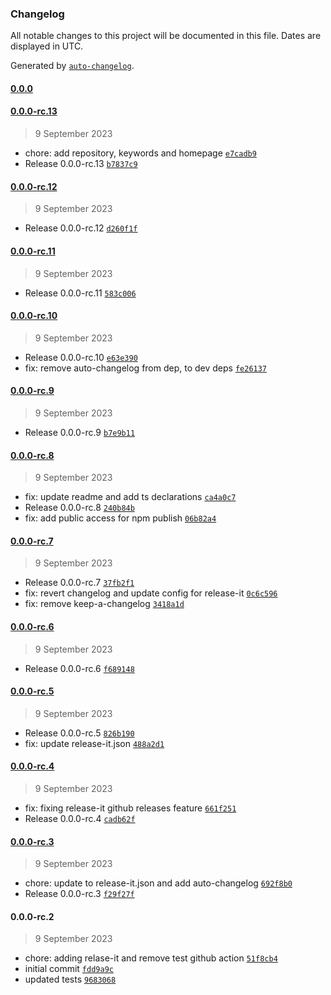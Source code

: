 ### Changelog

All notable changes to this project will be documented in this file. Dates are displayed in UTC.

Generated by [`auto-changelog`](https://github.com/CookPete/auto-changelog).

#### [0.0.0](https://github.com/john-ko/moleculer-cron/compare/0.0.0-rc.13...0.0.0)

#### [0.0.0-rc.13](https://github.com/john-ko/moleculer-cron/compare/0.0.0-rc.12...0.0.0-rc.13)

> 9 September 2023

- chore: add repository, keywords and homepage [`e7cadb9`](https://github.com/john-ko/moleculer-cron/commit/e7cadb91bfcdfb208036c745186ab17c0627cf80)
- Release 0.0.0-rc.13 [`b7837c9`](https://github.com/john-ko/moleculer-cron/commit/b7837c900c834430ba1ef9d0c5ea28afbd5615fc)

#### [0.0.0-rc.12](https://github.com/john-ko/moleculer-cron/compare/0.0.0-rc.11...0.0.0-rc.12)

> 9 September 2023

- Release 0.0.0-rc.12 [`d260f1f`](https://github.com/john-ko/moleculer-cron/commit/d260f1fd38f0b96ef3f0c8266b3841205b673ec0)

#### [0.0.0-rc.11](https://github.com/john-ko/moleculer-cron/compare/0.0.0-rc.10...0.0.0-rc.11)

> 9 September 2023

- Release 0.0.0-rc.11 [`583c006`](https://github.com/john-ko/moleculer-cron/commit/583c006010291c95c74e55ca049deb23d0e524b3)

#### [0.0.0-rc.10](https://github.com/john-ko/moleculer-cron/compare/0.0.0-rc.9...0.0.0-rc.10)

> 9 September 2023

- Release 0.0.0-rc.10 [`e63e390`](https://github.com/john-ko/moleculer-cron/commit/e63e390df3c70f04ff42bb999faf33864090edb6)
- fix: remove auto-changelog from dep, to dev deps [`fe26137`](https://github.com/john-ko/moleculer-cron/commit/fe26137535a8ae979fc1be763b22c2f1be50abeb)

#### [0.0.0-rc.9](https://github.com/john-ko/moleculer-cron/compare/0.0.0-rc.8...0.0.0-rc.9)

> 9 September 2023

- Release 0.0.0-rc.9 [`b7e9b11`](https://github.com/john-ko/moleculer-cron/commit/b7e9b11ac7390484730e1a1a55cda3715ff22919)

#### [0.0.0-rc.8](https://github.com/john-ko/moleculer-cron/compare/0.0.0-rc.7...0.0.0-rc.8)

> 9 September 2023

- fix: update readme and add ts declarations [`ca4a0c7`](https://github.com/john-ko/moleculer-cron/commit/ca4a0c786e43e67505fee85d1dce9acf567a9d9f)
- Release 0.0.0-rc.8 [`240b84b`](https://github.com/john-ko/moleculer-cron/commit/240b84bd071200dc687f4d37d865c3dde061e491)
- fix: add public access for npm publish [`06b82a4`](https://github.com/john-ko/moleculer-cron/commit/06b82a4b2693ae6021f1e056de3385f71f7506db)

#### [0.0.0-rc.7](https://github.com/john-ko/moleculer-cron/compare/0.0.0-rc.6...0.0.0-rc.7)

> 9 September 2023

- Release 0.0.0-rc.7 [`37fb2f1`](https://github.com/john-ko/moleculer-cron/commit/37fb2f1518f79c479b47cc22167ed569c2d4a4c0)
- fix: revert changelog and update config for release-it [`0c6c596`](https://github.com/john-ko/moleculer-cron/commit/0c6c596870852855781c14b44dbd84830ebcb756)
- fix: remove keep-a-changelog [`3418a1d`](https://github.com/john-ko/moleculer-cron/commit/3418a1d9c4997198fc41aaee1eed46d9c16c9c3c)

#### [0.0.0-rc.6](https://github.com/john-ko/moleculer-cron/compare/0.0.0-rc.5...0.0.0-rc.6)

> 9 September 2023

- Release 0.0.0-rc.6 [`f689148`](https://github.com/john-ko/moleculer-cron/commit/f689148ace2c658484b092bf5716047b62aa9e34)

#### [0.0.0-rc.5](https://github.com/john-ko/moleculer-cron/compare/0.0.0-rc.4...0.0.0-rc.5)

> 9 September 2023

- Release 0.0.0-rc.5 [`826b190`](https://github.com/john-ko/moleculer-cron/commit/826b1900b90e47f1995a1d5ff49f38114b2e0d56)
- fix: update release-it.json [`488a2d1`](https://github.com/john-ko/moleculer-cron/commit/488a2d17350af8acf220a2f84125ff700d3c6254)

#### [0.0.0-rc.4](https://github.com/john-ko/moleculer-cron/compare/0.0.0-rc.3...0.0.0-rc.4)

> 9 September 2023

- fix: fixing release-it github releases feature [`661f251`](https://github.com/john-ko/moleculer-cron/commit/661f251d5e01670c43ea727f7346e398c52d38fb)
- Release 0.0.0-rc.4 [`cadb62f`](https://github.com/john-ko/moleculer-cron/commit/cadb62f9de83caa7f031e5186c6e313d48cd6174)

#### [0.0.0-rc.3](https://github.com/john-ko/moleculer-cron/compare/0.0.0-rc.2...0.0.0-rc.3)

> 9 September 2023

- chore: update to release-it.json and add auto-changelog [`692f8b0`](https://github.com/john-ko/moleculer-cron/commit/692f8b096e3e236f9b7bc0c96d79cf9bf1ed1e9c)
- Release 0.0.0-rc.3 [`f29f27f`](https://github.com/john-ko/moleculer-cron/commit/f29f27f19d3fb412ac25ccd4ee36694613ca9758)

#### 0.0.0-rc.2

> 9 September 2023

- chore: adding relase-it and remove test github action [`51f8cb4`](https://github.com/john-ko/moleculer-cron/commit/51f8cb4498368c1d073c3f7be977312603d6f97c)
- initial commit [`fdd9a9c`](https://github.com/john-ko/moleculer-cron/commit/fdd9a9cf5975bc163bda6f850ca6f0d020e8d227)
- updated tests [`9683068`](https://github.com/john-ko/moleculer-cron/commit/96830687cafc73a1b7138c6351662769ae2274fa)
